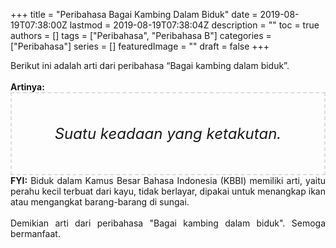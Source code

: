 +++
title = "Peribahasa Bagai Kambing Dalam Biduk"
date = 2019-08-19T07:38:00Z
lastmod = 2019-08-19T07:38:04Z
description = ""
toc = true
authors = []
tags = ["Peribahasa", "Peribahasa B"]
categories = ["Peribahasa"]
series = []
featuredImage = ""
draft = false
+++

<div dir="ltr" style="text-align: left;" trbidi="on"><div style="text-align: justify;">Berikut ini adalah arti dari peribahasa “Bagai kambing dalam biduk”.</div><br /><div style="text-align: justify;"><b>Artinya:</b></div><div style="border: 2px dashed #ddd; font-size: 24px; height: auto; margin: 0 auto; padding: 50px; text-align: center; width: auto;"><i>Suatu keadaan yang ketakutan.</i></div><div style="text-align: justify;"><b>FYI:</b> Biduk dalam Kamus Besar Bahasa Indonesia (KBBI) memiliki arti, yaitu perahu kecil terbuat dari kayu, tidak berlayar, dipakai untuk menangkap ikan atau mengangkat barang-barang di sungai.<br /><br /></div><div style="text-align: justify;">Demikian arti dari peribahasa "Bagai kambing dalam biduk". Semoga bermanfaat.</div></div>
